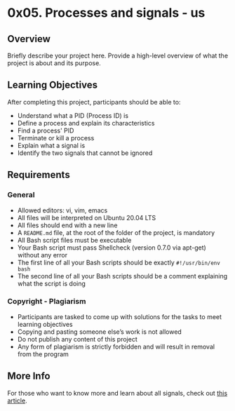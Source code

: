 # 0x05. Processes and signals - us

## Overview

Briefly describe your project here. Provide a high-level overview of what the project is about and its purpose.

## Learning Objectives

After completing this project, participants should be able to:

- Understand what a PID (Process ID) is
- Define a process and explain its characteristics
- Find a process' PID
- Terminate or kill a process
- Explain what a signal is
- Identify the two signals that cannot be ignored

## Requirements

### General

- Allowed editors: vi, vim, emacs
- All files will be interpreted on Ubuntu 20.04 LTS
- All files should end with a new line
- A `README.md` file, at the root of the folder of the project, is mandatory
- All Bash script files must be executable
- Your Bash script must pass Shellcheck (version 0.7.0 via apt-get) without any error
- The first line of all your Bash scripts should be exactly `#!/usr/bin/env bash`
- The second line of all your Bash scripts should be a comment explaining what the script is doing

### Copyright - Plagiarism

- Participants are tasked to come up with solutions for the tasks to meet learning objectives
- Copying and pasting someone else’s work is not allowed
- Do not publish any content of this project
- Any form of plagiarism is strictly forbidden and will result in removal from the program

## More Info

For those who want to know more and learn about all signals, check out [this article](link-to-article).

